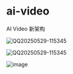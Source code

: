 # ai-video
AI Video 新架构

![QQ20250529-115345](https://github.com/user-attachments/assets/25163821-85f4-488c-95f7-336398704b25)

![QQ20250529-115345](https://github.com/user-attachments/assets/f837fe3e-6ab1-47d3-87bc-9a727bafda67)

![image](https://github.com/user-attachments/assets/3237f3b9-7a0f-472c-8995-14871bffcbd1)
